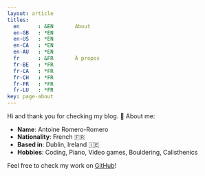 ```yaml
---
layout: article
titles:
  en      : &EN       About
  en-GB   : *EN
  en-US   : *EN
  en-CA   : *EN
  en-AU   : *EN
  fr      : &FR       À propos
  fr-BE   : *FR
  fr-CA   : *FR
  fr-CH   : *FR
  fr-FR   : *FR
  fr-LU   : *FR
key: page-about
---
```


Hi and thank you for checking my blog. :slightly_smiling_face: About me:
- **Name**: Antoine Romero-Romero
- **Nationality**: French :fr:
- **Based in**: Dublin, Ireland :ireland:
- **Hobbies**: Coding, Piano, Video games, Bouldering, Calisthenics

Feel free to check my work on [GitHub](https://github.com/AntoineRR)!
